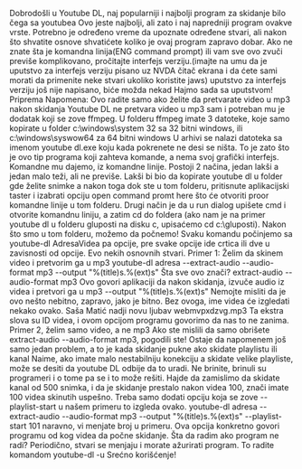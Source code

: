 ﻿Dobrodošli u Youtube DL, naj popularniji i najbolji program za skidanje bilo čega sa youtubea
Ovo jeste najbolji, ali zato i naj napredniji program ovakve vrste. Potrebno je određeno vreme da upoznate određene stvari, ali nakon što shvatite osnove shvatićete koliko je ovaj program zapravo dobar.
Ako ne znate šta je komandna linija(ENG command prompt) ili vam sve ovo zvuči previše komplikovano, pročitajte interfejs verziju.(imajte na umu da je uputstvo za interfejs verziju pisano uz NVDA čitač ekrana i da ćete sami morati da primenite neke stvari ukoliko koristite jaws) uputstvo za interfejs verziju još nije napisano, biće možda nekad
Hajmo sada sa uputstvom!
Priprema
Napomena: Ovo radite samo ako želite da pretvarate video u mp3 nakon skidanja
Youtube DL ne pretvara video u mp3 sam i potreban mu je dodatak koji se zove ffmpeg. U folderu ffmpeg imate 3 datoteke, koje samo kopirate u folder c:\windows\system 32 sa 32 bitni windows, ili c:\windows\syswow64 za 64 bitni windows
U arhivi se nalazi datoteka sa imenom youtube dl.exe koju kada pokrenete ne desi se ništa. To je zato što je ovo tip programa koji zahteva komande, a nema svoj grafički interfejs. Komandne mu dajemo, iz komandne linije. Postoji 2 načina, jedan lakši a jedan malo teži, ali ne previše.
Lakši bi bio da kopirate youtube dl u folder gde želite snimke a nakon toga dok ste u tom folderu, pritisnute aplikacijski taster i izabrati opciju open command promt here što će otvoriti proor komandne linije u tom folderu.
Drugi način je da u run dialog upišete cmd i otvorite komandnu liniju, a zatim cd do foldera (ako nam je na primer youtube dl u folderu gluposti na disku c, upisaćemo cd c:\gluposti).
Nakon što smo u tom folderu, možemo da počnemo!
Svaku komandu počinjemo sa youtube-dl AdresaVidea pa opcije, pre svake opcije ide crtica ili dve u zavisnosti od opcije.
Evo nekih osnovnih stvari.
Primer 1: Želim da skinem video i pretvorim ga u mp3
youtube-dl adresa --extract-audio --audio-format mp3 --output "%(title)s.%(ext)s" 
Šta sve ovo znači?
extract-audio --audio-format mp3 
Ovo govori aplikaciji da nakon skidanja, izvuče audio iz videa i pretvori ga u mp3
--output "%(title)s.%(ext)s"
Nemojte misliti da je ovo nešto nebitno, zapravo, jako je bitno. Bez ovoga, ime videa će izgledati nekako ovako. Saša Matić nadji novu ljubav webmvpxdzvg.mp3
Ta ekstra slova su ID videa, i ovom opcijom programu govorimo da nas to ne zanima.
Primer 2, želim samo video, a ne mp3
Ako ste mislili da samo obrišete extract-audio --audio-format mp3, pogodili ste!
Ostaje da napomenem još samo jedan problem, a to je kada skidanje pukne ako skidate playlistu ili kanal
Naime, ako imate malo nestabilniju konekciju a skidate velike playliste, može se desiti da youtube DL odbije da to uradi. Ne brinite, brinuli su programeri i o tome pa se i to može rešiti.
Hajde da zamislimo da skidate kanal od 500 snimka, i da je skidanje prestalo nakon videa 100, znači imate 100 videa skinutih uspešno. Treba samo dodati opciju koja se zove --playlist-start u našem primeru to izgleda ovako.
youtube-dl adresa --extract-audio --audio-format mp3 --output "%(title)s.%(ext)s" --playlist-start 101
naravno, vi menjate broj u primeru. Ova opcija konkretno govori programu od kog videa da počne skidanje.
Šta da radim ako program ne radi?
Periodično, stvari se menjaju i morate ažurirati program.
To radite komandom youtube-dl -u
Srećno korišćenje!